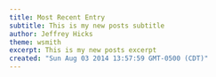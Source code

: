 ```yaml
---
title: Most Recent Entry
subtitle: This is my new posts subtitle
author: Jeffrey Hicks
theme: wsmith
excerpt: This is my new posts excerpt
created: "Sun Aug 03 2014 13:57:59 GMT-0500 (CDT)"
---
```

